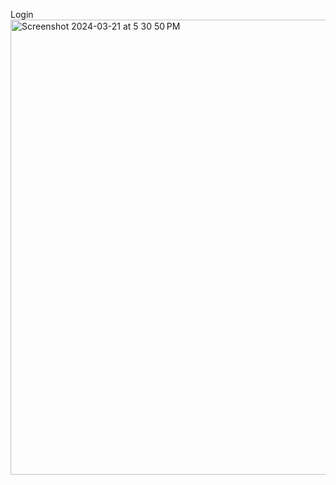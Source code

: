 Login
<img width="728" alt="Screenshot 2024-03-21 at 5 30 50 PM" src="https://github.com/hadrianfdc/MessageBoard/assets/162952181/5aa0b458-6c5f-4598-8160-9b977f2a94a3">
